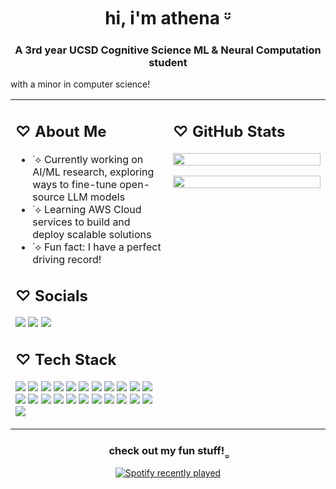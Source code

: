 
<h1 align="center">hi,  i'm athena  ᵕ̈ </h1>
<h3 align="center">A 3rd year UCSD Cognitive Science ML & Neural Computation student</h3>
<h34 align="center">with a minor in computer science! </h4>


<table>
<tr>
<td width="50%" valign="top">

<h2>♡ About Me</h2>
<ul>
<li>˙⟡ Currently working on AI/ML research, exploring ways to fine-tune open-source LLM models</li>
<li>˙⟡ Learning AWS Cloud services to build and deploy scalable solutions</li>
<li>˙⟡ Fun fact: I have a perfect driving record! </li>
</ul>

<h2>♡ Socials</h2>
<p>
<a href="https://instagram.com/athenaa_lin"><img src="https://img.shields.io/badge/Instagram-%23E4405F.svg?logo=Instagram&logoColor=white"></a>
<a href="https://linkedin.com/in/athenalin7"><img src="https://img.shields.io/badge/LinkedIn-%230077B5.svg?logo=linkedin&logoColor=white"></a>
<a href="mailto:atl009@ucsd.edu"><img src="https://img.shields.io/badge/Email-D14836?logo=gmail&logoColor=white"></a>
</p>

<h2>♡ Tech Stack</h2>
<p>
<img src="https://img.shields.io/badge/c-%2300599C.svg?style=flat&logo=c&logoColor=white" />
<img src="https://img.shields.io/badge/java-%23ED8B00.svg?style=flat&logo=openjdk&logoColor=white" />
<img src="https://img.shields.io/badge/PowerShell-%235391FE.svg?style=flat&logo=powershell&logoColor=white" />
<img src="https://img.shields.io/badge/Windows%20Terminal-%234D4D4D.svg?style=flat&logo=windows-terminal&logoColor=white" />
<img src="https://img.shields.io/badge/python-3670A0?style=flat&logo=python&logoColor=ffdd54" />
<img src="https://img.shields.io/badge/AWS-%23FF9900.svg?style=flat&logo=amazon-aws&logoColor=white" />
<img src="https://img.shields.io/badge/cuda-000000.svg?style=flat&logo=nVIDIA&logoColor=green" />
<img src="https://img.shields.io/badge/react-%2320232a.svg?style=flat&logo=react&logoColor=%2361DAFB" />
<img src="https://img.shields.io/badge/adobe-%23FF0000.svg?style=flat&logo=adobe&logoColor=white" />
<img src="https://img.shields.io/badge/Adobe%20Premiere%20Pro-9999FF.svg?style=flat&logo=Adobe%20Premiere%20Pro&logoColor=white" />
<img src="https://img.shields.io/badge/adobe%20photoshop-%2331A8FF.svg?style=flat&logo=adobe%20photoshop&logoColor=white" />
<img src="https://img.shields.io/badge/Canva-%2300C4CC.svg?style=flat&logo=Canva&logoColor=white" />
<img src="https://img.shields.io/badge/Framer-black?style=flat&logo=framer&logoColor=blue" />
<img src="https://img.shields.io/badge/figma-%23F24E1E.svg?style=flat&logo=figma&logoColor=white" />
<img src="https://img.shields.io/badge/pandas-%23150458.svg?style=flat&logo=pandas&logoColor=white" />
<img src="https://img.shields.io/badge/PyTorch-%23EE4C2C.svg?style=flat&logo=PyTorch&logoColor=white" />
<img src="https://img.shields.io/badge/scikit--learn-%23F7931E.svg?style=flat&logo=scikit-learn&logoColor=white" />
<img src="https://img.shields.io/badge/TensorFlow-%23FF6F00.svg?style=flat&logo=TensorFlow&logoColor=white" />
<img src="https://img.shields.io/badge/numpy-%23013243.svg?style=flat&logo=numpy&logoColor=white" />
<img src="https://img.shields.io/badge/Matplotlib-%23ffffff.svg?style=flat&logo=Matplotlib&logoColor=black" />
<img src="https://img.shields.io/badge/git-%23F05033.svg?style=flat&logo=git&logoColor=white" />
<img src="https://img.shields.io/badge/github-%23121011.svg?style=flat&logo=github&logoColor=white" />
<img src="https://img.shields.io/badge/docker-%230db7ed.svg?style=flat&logo=docker&logoColor=white" />
</p>

</td>
<td width="50%" valign="top">

<h2>♡ GitHub Stats</h2>
<p>
<img src="https://github-readme-stats.vercel.app/api?username=athenalingit&theme=dark&hide_border=true&include_all_commits=false&count_private=false" width="100%">
</p>
<p>
<img src="https://nirzak-streak-stats.vercel.app/?user=athenalingit&theme=dark&hide_border=true" width="100%">
</p>

</td>
</tr>
</table>

<h3 align="center">check out my fun stuff! ̤̮  </h3>

<div align="center">
  <a href="https://open.spotify.com/user/athenalin7">
    <img src="https://spotify-recently-played-readme.vercel.app/api?user=athenalin7&count=1" alt="Spotify recently played"  />
  </a>
</div>
